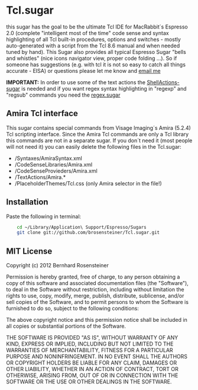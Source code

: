 # Tcl.sugar

this sugar has the goal to be the ultimate Tcl IDE for MacRabbit´s Espresso 2.0 (complete "intelligent most of the time" code sense and syntax highlighting of all Tcl built-in procedures, options and switches - mostly  auto-generated with a script from the Tcl 8.6 manual and when needed tuned by hand). This Sugar also provides all typical Espresso Sugar "bells and whistles" (nice icons navigator view, proper code folding ...). So if someone has suggestions (e.g. with tcl it is not so easy to catch all things accurate - EISA) or questions please let me know and [email me](mailto:brosensteiner@gmail.com)

**IMPORTANT:** In order to use some of the text actions the [ShellActions-sugar](https://github.com/onecrayon/ShellActions-sugar) is needed
and if you want regex syntax highlighting in "regexp" and "regsub" commands you need the [regex.sugar](https://github.com/elliottcable/regex.sugar)

## Amira Tcl interface

This sugar contains special commands from Visage Imaging´s Amira (5.2.4) Tcl scripting interface. Since the Amira Tcl commands are only a Tcl library this commands are not in a separate sugar. If you don´t need it (most people will not need it) you can easily delete the following files in the Tcl.sugar:

- /Syntaxes/AmiraSyntax.xml
- /CodeSenseLibraries/Amira.xml
- /CodeSenseProvieders/Amira.xml
- /TextActions/Amira.*
- /PlaceholderThemes/Tcl.css (only Amira selector in the file!)

## Installation

Paste the following in terminal:

```bash
    cd ~/Library/Application\ Support/Espresso/Sugars
    git clone git://github.com/brosensteiner/Tcl.sugar.git
```

## MIT License

Copyright (c) 2012 Bernhard Rosensteiner

Permission is hereby granted, free of charge, to any person obtaining a copy of this software and associated documentation files (the "Software"), to deal in the Software without restriction, including without limitation the rights to use, copy, modify, merge, publish, distribute, sublicense, and/or sell copies of the Software, and to permit persons to whom the Software is furnished to do so, subject to the following conditions:

The above copyright notice and this permission notice shall be included in all copies or substantial portions of the Software.

THE SOFTWARE IS PROVIDED "AS IS", WITHOUT WARRANTY OF ANY KIND, EXPRESS OR IMPLIED, INCLUDING BUT NOT LIMITED TO THE WARRANTIES OF MERCHANTABILITY, FITNESS FOR A PARTICULAR PURPOSE AND NONINFRINGEMENT. IN NO EVENT SHALL THE AUTHORS OR COPYRIGHT HOLDERS BE LIABLE FOR ANY CLAIM, DAMAGES OR OTHER LIABILITY, WHETHER IN AN ACTION OF CONTRACT, TORT OR OTHERWISE, ARISING FROM, OUT OF OR IN CONNECTION WITH THE SOFTWARE OR THE USE OR OTHER DEALINGS IN THE SOFTWARE.


